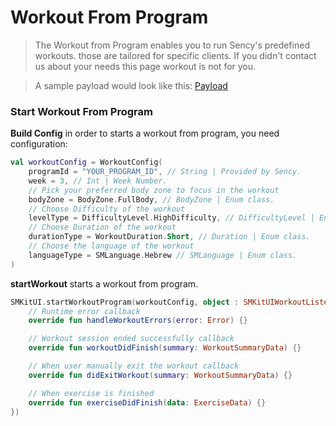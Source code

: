 # Workout From Program

> The Workout from Program enables you to run Sency's predefined workouts. those are tailored for specific clients. If you didn't contact us about your needs this page workout is not for you.

> A sample payload would look like this: [Payload](https://github.com/sency-ai/smkit-ui-react-native-demo/blob/main/Resources/program_summary_payload.json)

### Start Workout From Program

**Build Config** in order to starts a workout from program, you need configuration:

```kotlin
val workoutConfig = WorkoutConfig(
    programId = "YOUR_PROGRAM_ID", // String | Provided by Sency.
    week = 3, // Int | Week Number.  
    // Pick your preferred body zone to focus in the workout
    bodyZone = BodyZone.FullBody, // BodyZone | Enum class. 
    // Choose Difficulty of the workout
    levelType = DifficultyLevel.HighDifficulty, // DifficultyLevel | Enum class.
    // Choose Duration of the workout
    durationType = WorkoutDuration.Short, // Duration | Enum class.
    // Choose the language of the workout
    languageType = SMLanguage.Hebrew // SMLanguage | Enum class.
)
```

**startWorkout** starts a workout from program.

```kotlin
SMKitUI.startWorkoutProgram(workoutConfig, object : SMKitUIWorkoutListener {
    // Runtime error callback
    override fun handleWorkoutErrors(error: Error) {}

    // Workout session ended successfully callback
    override fun workoutDidFinish(summary: WorkoutSummaryData) {}

    // When user manually exit the workout callback
    override fun didExitWorkout(summary: WorkoutSummaryData) {}

    // When exercise is finished
    override fun exerciseDidFinish(data: ExerciseData) {}
})
```
